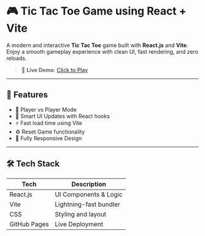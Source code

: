 # 🎮 Tic Tac Toe Game using React + Vite

A modern and interactive **Tic Tac Toe** game built with **React.js** and **Vite**. Enjoy a smooth gameplay experience with clean UI, fast rendering, and zero reloads.

> 🚀 **Live Demo**: [Click to Play](https://amarsin22.github.io/Tic-Tac-Toe1/)

---

## 📌 Features

- 🎯 Player vs Player Mode
- 🧠 Smart UI Updates with React hooks
- ⚡ Fast load time using Vite
- ♻️ Reset Game functionality
- 📱 Fully Responsive Design

---

## 🛠️ Tech Stack

| Tech     | Description             |
|----------|-------------------------|
| React.js | UI Components & Logic   |
| Vite     | Lightning-fast bundler |
| CSS      | Styling and layout      |
| GitHub Pages | Live Deployment     |



